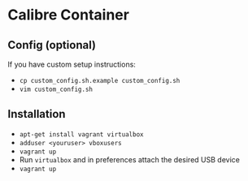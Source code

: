 # Calibre Container

## Config (optional)
If you have custom setup instructions:
 - `cp custom_config.sh.example custom_config.sh` 
 - `vim custom_config.sh`

## Installation
 - `apt-get install vagrant virtualbox`
 - `adduser <youruser> vboxusers`
 - `vagrant up`
 - Run `virtualbox` and in preferences attach the desired USB device
 - `vagrant up`
